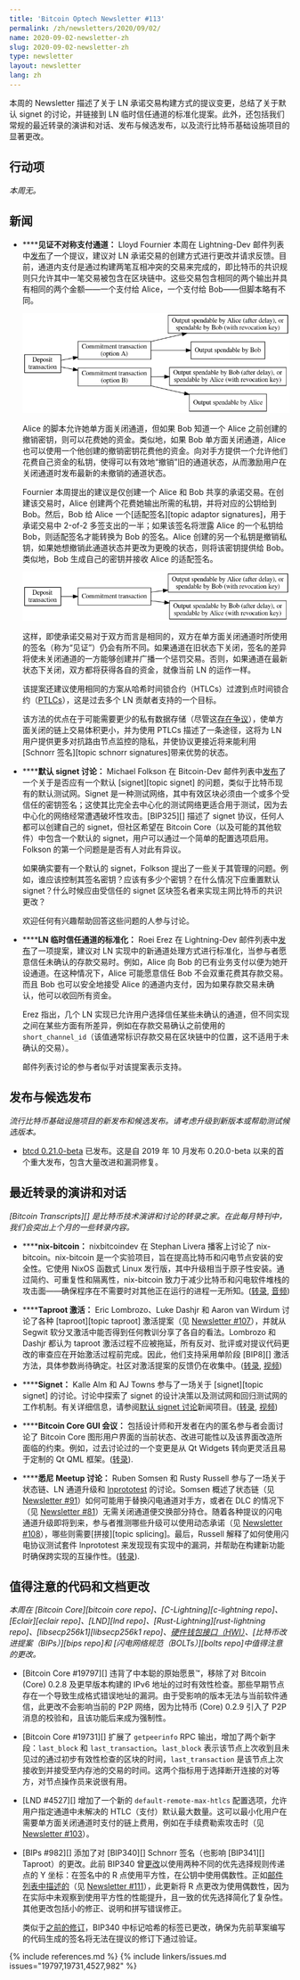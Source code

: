 ```yaml
---
title: 'Bitcoin Optech Newsletter #113'
permalink: /zh/newsletters/2020/09/02/
name: 2020-09-02-newsletter-zh
slug: 2020-09-02-newsletter-zh
type: newsletter
layout: newsletter
lang: zh
---
```

本周的 Newsletter 描述了关于 LN 承诺交易构建方式的提议变更，总结了关于默认 signet 的讨论，并链接到 LN 临时信任通道的标准化提案。此外，还包括我们常规的最近转录的演讲和对话、发布与候选发布，以及流行比特币基础设施项目的显著更改。

## 行动项

*本周无。*

## 新闻

- **<!--witness-asymmetric-payment-channels-->****见证不对称支付通道：** Lloyd Fournier 本周在 Lightning-Dev 邮件列表中[发布][witness asymmetric payment channels]了一个提议，建议对 LN 承诺交易的创建方式进行更改并请求反馈。目前，通道内支付是通过构建两笔互相冲突的交易来完成的，即比特币的共识规则只允许其中一笔交易被包含在区块链中。这些交易包含相同的两个输出并具有相同的两个金额——一个支付给 Alice，一个支付给 Bob——但脚本略有不同。

  ![不对称 LN 承诺](/img/posts/2020-09-ln-commitment-asymmetric.dot.png)

  Alice 的脚本允许她单方面关闭通道，但如果 Bob 知道一个 Alice 之前创建的撤销密钥，则可以花费她的资金。类似地，如果 Bob 单方面关闭通道，Alice 也可以使用一个他创建的撤销密钥花费他的资金。向对手方提供一个允许他们花费自己资金的私钥，使得可以有效地“撤销”旧的通道状态，从而激励用户在关闭通道时发布最新的未撤销的通道状态。

  Fournier 本周提出的建议是仅创建一个 Alice 和 Bob 共享的承诺交易。在创建该交易时，Alice 创建两个花费她输出所需的私钥，并将对应的公钥给到 Bob。然后，Bob 给 Alice 一个[适配签名][topic adaptor signatures]，用于承诺交易中 2-of-2 多签支出的一半；如果该签名将泄露 Alice 的一个私钥给 Bob，则适配签名才能转换为 Bob 的签名。Alice 创建的另一个私钥是撤销私钥，如果她想撤销此通道状态并更改为更晚的状态，则将该密钥提供给 Bob。类似地，Bob 生成自己的密钥并接收 Alice 的适配签名。

  ![对称 LN 承诺](/img/posts/2020-09-ln-commitment-symmetric.dot.png)

  这样，即使承诺交易对于双方而言是相同的，双方在单方面关闭通道时所使用的签名（称为“见证”）仍会有所不同。如果通道在旧状态下关闭，签名的差异将使未关闭通道的一方能够创建并广播一个惩罚交易。否则，如果通道在最新状态下关闭，双方都将获得各自的资金，就像当前 LN 的运作一样。

  该提案还建议使用相同的方案从哈希时间锁合约（HTLCs）过渡到点时间锁合约（[PTLCs][news92 ptlcs]），这是过去多个 LN 贡献者支持的一个目标。

  该方法的优点在于可能需要更少的私有数据存储（尽管这[存在争议][zmn reply]），使单方面关闭的链上交易体积更小，并为使用 PTLCs 描述了一条途径，这将为 LN 用户提供更多对抗路由节点监控的隐私，并使协议更接近将来能利用 [Schnorr 签名][topic schnorr signatures]带来优势的状态。

- **<!--default-signet-discussion-->****默认 signet 讨论：** Michael Folkson 在 Bitcoin-Dev 邮件列表中[发布][default signet post]了一个关于是否应有一个默认 [signet][topic signet] 的问题，类似于比特币现有的默认测试网。Signet 是一种测试网络，其中有效区块必须由一个或多个受信任的密钥签名；这使其比完全去中心化的测试网络更适合用于测试，因为去中心化的网络经常遭遇破坏性攻击。[BIP325][] 描述了 signet 协议，任何人都可以创建自己的 signet，但社区希望在 Bitcoin Core（以及可能的其他软件）中包含一个默认的 signet，用户可以通过一个简单的配置选项启用。Folkson 的第一个问题是是否有人对此有异议。

  如果确实要有一个默认的 signet，Folkson 提出了一些关于其管理的问题。例如，谁应该控制其签名密钥？应该有多少个密钥？在什么情况下应重置默认 signet？什么时候应由受信任的 signet 区块签名者来实现主网比特币的共识更改？

  欢迎任何有兴趣帮助回答这些问题的人参与讨论。

- **<!--standardizing-temporarily-trusted-ln-channels-->****LN 临时信任通道的标准化：** Roei Erez 在 Lightning-Dev 邮件列表中[发布][temporarily trusted channels]了一项提案，建议对 LN 实现中的新通道处理方式进行标准化，当参与者愿意信任未确认的存款交易时。例如，Alice 向 Bob 的已有业务支付以便为她开设通道。在这种情况下，Alice 可能愿意信任 Bob 不会双重花费其存款交易。而且 Bob 也可以安全地接受 Alice 的通道内支付，因为如果存款交易未确认，他可以收回所有资金。

  Erez 指出，几个 LN 实现已允许用户选择信任某些未确认的通道，但不同实现之间在某些方面有所差异，例如在存款交易确认之前使用的 `short_channel_id`（该值通常标识存款交易在区块链中的位置，这不适用于未确认的交易）。

  邮件列表讨论的参与者似乎对该提案表示支持。

## 发布与候选发布

*流行比特币基础设施项目的新发布和候选发布。请考虑升级到新版本或帮助测试候选版本。*

- [btcd 0.21.0-beta][] 已发布。这是自 2019 年 10 月发布 0.20.0-beta 以来的首个重大发布，包含大量改进和漏洞修复。

## 最近转录的演讲和对话

*[Bitcoin Transcripts][] 是比特币技术演讲和讨论的转录之家。在此每月特刊中，我们会突出上个月的一些转录内容。*

- **<!--nix-bitcoin-->****nix-bitcoin：** nixbitcoindev 在 Stephan Livera 播客上讨论了 nix-bitcoin。nix-bitcoin 是一个实验项目，旨在提高比特币和闪电节点安装的安全性。它使用 NixOS 函数式 Linux 发行版，其中升级相当于原子性安装。通过简约、可重复性和隔离性，nix-bitcoin 致力于减少比特币和闪电软件堆栈的攻击面——确保程序在不需要时对其他正在运行的进程一无所知。([转录][nixbitcoin transcript], [音频][nixbitcoin audio])

- **<!--taproot-activation-->****Taproot 激活：** Eric Lombrozo、Luke Dashjr 和 Aaron van Wirdum 讨论了各种 [taproot][topic taproot] 激活提案（见 [Newsletter #107][news107 taproot activation]），并就从 Segwit 软分叉激活中能否得到任何教训分享了各自的看法。Lombrozo 和 Dashjr 都认为 taproot 激活过程不应被拖延，所有反对、批评或对提议代码更改的审查应在开始激活过程前完成。因此，他们支持采用单阶段 [BIP8][] 激活方法，具体参数尚待确定。社区对激活提案的反馈仍在收集中。([转录][activation transcript], [视频][activation video])

- **<!--signet-->****Signet：** Kalle Alm 和 AJ Towns 参与了一场关于 [signet][topic signet] 的讨论。讨论中探索了 signet 的设计决策以及测试网和回归测试网的工作机制。有关详细信息，请参阅[默认 signet 讨论](#default-signet-discussion)新闻项目。([转录][signet transcript], [视频][signet video])

- **<!--bitcoin-core-gui-meeting-->****Bitcoin Core GUI 会议：** 包括设计师和开发者在内的匿名参与者会面讨论了 Bitcoin Core 图形用户界面的当前状态、改进可能性以及该界面改造所面临的约束。例如，过去讨论过的一个变更是从 Qt Widgets 转向更灵活且易于定制的 Qt QML 框架。([转录][bitcoin core gui transcript]).

- **<!--sydney-meetup-discussion-->****悉尼 Meetup 讨论：** Ruben Somsen 和 Rusty Russell 参与了一场关于状态链、LN 通道升级和 [lnprototest][lnprototest] 的讨论。Somsen 概述了状态链（见 [Newsletter #91][news91 statechains]）如何可能用于替换闪电通道对手方，或者在 DLC 的情况下（见 [Newsletter #81][news81 dlc]）无需关闭通道便交换部分持仓。随着各种提议的闪电通道升级即将到来，参与者推测哪些升级可以使用动态承诺（见 [Newsletter #108][news108 dynamic commitments]），哪些则需要[拼接][topic splicing]。最后，Russell 解释了如何使用闪电协议测试套件 lnprototest 来发现现有实现中的漏洞，并帮助在构建新功能时确保跨实现的互操作性。([转录][sydney transcript]).

## 值得注意的代码和文档更改

*本周在 [Bitcoin Core][bitcoin core repo]、[C-Lightning][c-lightning repo]、[Eclair][eclair repo]、[LND][lnd repo]、[Rust-Lightning][rust-lightning repo]、[libsecp256k1][libsecp256k1 repo]、[硬件钱包接口（HWI）][hwi]、[比特币改进提案（BIPs）][bips repo]和 [闪电网络规范（BOLTs）][bolts repo]中值得注意的更改。*

- [Bitcoin Core #19797][] 违背了中本聪的原始愿景™，移除了对 Bitcoin (Core) 0.2.8 及更早版本构建的 IPv6 地址的过时有效性检查。那些早期节点存在一个导致生成格式错误地址的漏洞。由于受影响的版本无法与当前软件通信，此更改不会影响当前的 P2P 网络，因为比特币 (Core) 0.2.9 引入了 P2P 消息的校验和，且该功能后来成为强制性。

- [Bitcoin Core #19731][] 扩展了 `getpeerinfo` RPC 输出，增加了两个新字段：`last_block` 和 `last_transaction`。`last_block` 表示该节点上次收到且未见过的通过初步有效性检查的区块的时间，`last_transaction` 是该节点上次接收到并接受至内存池的交易的时间。这两个指标用于选择断开连接的对等方，对节点操作员来说很有用。

- [LND #4527][] 增加了一个新的 `default-remote-max-htlcs` 配置选项，允许用户指定通道中未解决的 HTLC（支付）默认最大数量。这可以最小化用户在需要单方面关闭通道时支付的链上费用，例如在手续费勒索攻击时（见 [Newsletter #103][news103 fee ransom]）。

- [BIPs #982][] 添加了对 [BIP340][] Schnorr 签名（也影响 [BIP341][] Taproot）的更改。此前 BIP340 曾[更改][pk evenness update]以使用两种不同的优先选择规则传递点的 Y 坐标：在签名中的 R 点使用平方性，在公钥中使用偶数性。正如[邮件列表中描述的][r point evenness update]（见 [Newsletter #111][news111 proposed tiebreaker]），此更新将 R 点更改为使用偶数性，因为在实际中未观察到使用平方性的性能提升，且一致的优先选择简化了复杂性。其他更改包括小的修正、说明和拼写错误修正。

  类似于[之前的修订][news87 bip 340 updates]，BIP340 中标记哈希的标签已更改，确保为先前草案编写的代码生成的签名将无法在提议的修订下通过验证。

{% include references.md %}
{% include linkers/issues.md issues="19797,19731,4527,982" %}

[witness asymmetric payment channels]: https://gnusha.org/url/https://lists.linuxfoundation.org/pipermail/lightning-dev/2020-August/002785.html
[zmn reply]: https://gnusha.org/url/https://lists.linuxfoundation.org/pipermail/lightning-dev/2020-August/002786.html
[default signet post]: https://gnusha.org/url/https://lists.linuxfoundation.org/pipermail/bitcoin-dev/2020-August/018145.html
[temporarily trusted channels]: https://gnusha.org/url/https://lists.linuxfoundation.org/pipermail/lightning-dev/2020-August/002780.html
[bitcoin core default signet]: https://github.com/bitcoin/bitcoin/issues/19787#issuecomment-679836225
[news103 fee ransom]: /zh/newsletters/2020/06/24/#ln-fee-ransom-attack
[news92 ptlcs]: /zh/newsletters/2020/04/08/#work-on-ptlcs-for-ln-using-simplified-ecdsa-adaptor-signatures
[nixbitcoin transcript]: https://diyhpl.us/wiki/transcripts/stephan-livera-podcast/2020-07-26-nix-bitcoin/
[nixbitcoin audio]: https://stephanlivera.com/episode/195/
[news107 taproot activation]: /zh/newsletters/2020/07/22/#taproot-activation-discussions
[activation transcript]: https://diyhpl.us/wiki/transcripts/bitcoin-magazine/2020-08-03-eric-lombrozo-luke-dashjr-taproot-activation/
[activation video]: https://www.youtube.com/watch?v=yQZb0RDyFCQ
[signet transcript]: https://diyhpl.us/wiki/transcripts/london-bitcoin-devs/2020-08-19-socratic-seminar-signet/
[signet video]: https://www.youtube.com/watch?v=b0AiucAuX3E
[bitcoin core gui transcript]: https://diyhpl.us/wiki/transcripts/bitcoin-design/2020-08-20-bitcoin-core-gui/
[news91 statechains]: /zh/newsletters/2020/04/01/#implementing-statechains-without-schnorr-or-eltoo
[news81 dlc]: /zh/newsletters/2020/01/22/#protocol-specification-for-discreet-log-contracts-dlcs
[news108 dynamic commitments]: /zh/newsletters/2020/07/29/#upgrading-channel-commitment-formats
[news87 bip 340 updates]: /zh/newsletters/2020/03/04/#updates-to-bip340-schnorr-keys-and-signatures
[sydney transcript]: https://diyhpl.us/wiki/transcripts/sydney-bitcoin-meetup/2020-08-25-socratic-seminar/
[lnprototest]: https://github.com/rustyrussell/lnprototest
[pk evenness update]: https://gnusha.org/url/https://lists.linuxfoundation.org/pipermail/bitcoin-dev/2020-February/017639.html
[r point evenness update]: https://gnusha.org/url/https://lists.linuxfoundation.org/pipermail/bitcoin-dev/2020-August/018081.html
[news111 proposed tiebreaker]: /zh/newsletters/2020/08/19/#proposed-uniform-tiebreaker-in-schnorr-signatures
[btcd 0.21.0-beta]: https://github.com/btcsuite/btcd/releases/tag/v0.21.0-beta
[hwi]: https://github.com/bitcoin-core/HWI
